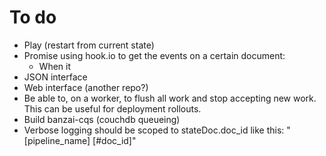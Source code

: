 # To do

* Play (restart from current state)
* Promise using hook.io to get the events on a certain document:
  * When it
* JSON interface
* Web interface (another repo?)
* Be able to, on a worker, to flush all work and stop accepting new work. This can be useful for deployment rollouts.
* Build banzai-cqs (couchdb queueing)
* Verbose logging should be scoped to stateDoc.doc_id like this: "\[pipeline_name] [#doc_id]"